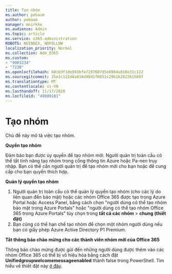 ```yaml
---
title: Tạo nhóm
ms.author: pebaum
author: pebaum
manager: mnirkhe
ms.audience: Admin
ms.topic: article
ms.service: o365-administration
ROBOTS: NOINDEX, NOFOLLOW
localization_priority: Normal
ms.collection: Adm_O365
ms.custom:
- "9003234"
- "7230"
ms.openlocfilehash: b8cb3f1de991bfe7197607d5e8964a018e31c122
ms.sourcegitcommit: 35e2c122d8a838d98d1f0851c29b16282261580f
ms.translationtype: MT
ms.contentlocale: vi-VN
ms.lasthandoff: 11/17/2020
ms.locfileid: "49089181"
---
```

# <a name="create-a-group"></a>Tạo nhóm

Chủ đề này mô tả việc tạo nhóm.

**Quyền tạo nhóm**

Đảm bảo bạn được ủy quyền để tạo nhóm mới. Người quản trị toàn cầu có thể tắt tính năng tạo nhóm trong cổng thông tin Azure hoặc Pa-nen truy nhập. Bạn có thể cần người quản trị để tạo nhóm mới cho bạn hoặc để cung cấp cho bạn quyền thích hợp.

**Quản lý quyền tạo nhóm**

1. Người quản trị toàn cầu có thể quản lý quyền tạo nhóm (cho các lý do liên quan đến bảo mật) hoặc các nhóm Office 365 được tạo trong Azure Portal hoặc Access Panel, bằng cách chọn "người dùng có thể tạo nhóm bảo mật trong Azure Portals" hoặc "người dùng có thể tạo nhóm Office 365 trong Azure Portals" tùy chọn trong **tất cả các nhóm**  >  **chung (thiết đặt)**
2. Bạn cũng có thể hạn chế tạo nhóm để chọn một nhóm người dùng nếu bạn có giấy phép Azure Active Directory P1 Premium.

**Tắt thông báo chào mừng cho các thành viên nhóm mới của Office 365**

Thông báo chào mừng được gửi đến những người dùng được thêm vào các nhóm Office 365 có thể bị vô hiệu hóa bằng cách đặt **Unifiedgroupwelcomemessageenabled** thành false trong PowerShell. Tìm hiểu về thiết đặt này [ở đây](https://docs.microsoft.com/powershell/module/exchange/set-unifiedgroup?view=exchange-ps&preserve-view=true).

